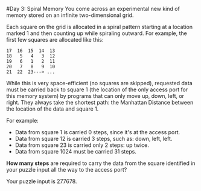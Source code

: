 #Day 3: Spiral Memory
You come across an experimental new kind of memory stored on an infinite two-dimensional grid.

Each square on the grid is allocated in a spiral pattern starting at a location marked 1 and then counting up 
while spiraling outward. For example, the first few squares are allocated like this:
```
17  16  15  14  13
18   5   4   3  12
19   6   1   2  11
20   7   8   9  10
21  22  23---> ...
```
While this is very space-efficient (no squares are skipped), requested data must be carried back to square 1 
(the location of the only access port for this memory system) by programs that can only move up, down, 
left, or right. They always take the shortest path: the Manhattan Distance between the location 
of the data and square 1.

For example:

* Data from square 1 is carried 0 steps, since it's at the access port.
* Data from square 12 is carried 3 steps, such as: down, left, left.
* Data from square 23 is carried only 2 steps: up twice.
* Data from square 1024 must be carried 31 steps.

**How many steps** are required to carry the data from the square identified in your puzzle 
input all the way to the access port?

Your puzzle input is 277678.